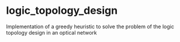 # logic_topology_design
Implementation of a greedy heuristic to solve the problem of the logic topology design in an optical network
